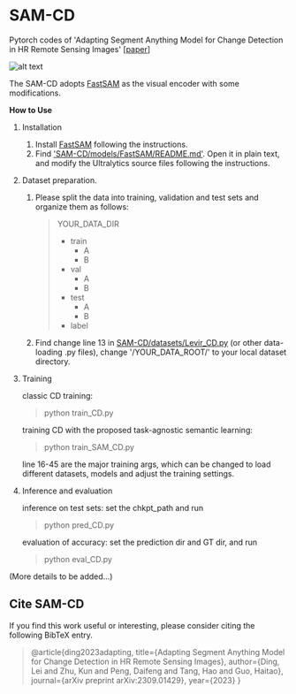 # SAM-CD
Pytorch codes of 'Adapting Segment Anything Model for Change Detection in HR Remote Sensing Images' [[paper](http://arxiv.org/abs/2309.01429)]

![alt text](https://github.com/ggsDing/SAM-CD/blob/main/flowchart.png)

The SAM-CD adopts [FastSAM](https://github.com/CASIA-IVA-Lab/FastSAM) as the visual encoder with some modifications.


**How to Use**
1. Installation
   1) Install [FastSAM](https://github.com/CASIA-IVA-Lab/FastSAM) following the instructions.
   2) Find ['SAM-CD/models/FastSAM/README.md'](https://github.com/ggsDing/SAM-CD/blob/main/models/FastSAM/README.md). Open it in plain text, and modify the Ultralytics source files following the instructions.

2. Dataset preparation.
   1) Please split the data into training, validation and test sets and organize them as follows:
      >YOUR_DATA_DIR
      >  - train
      >    - A
      >    - B
      >  - val
      >    - A
      >    - B
      >  - test
      >    - A
      >    - B
      >  - label
   2) Find change line 13 in [SAM-CD/datasets/Levir_CD.py](https://github.com/ggsDing/SAM-CD/blob/main/datasets/Levir_CD.py) (or other data-loading .py files), change '/YOUR_DATA_ROOT/' to your local dataset directory.

3. Training
   
   classic CD training:
   > python train_CD.py
   
   training CD with the proposed task-agnostic semantic learning:
   
   >  python train_SAM_CD.py
   
   line 16-45 are the major training args, which can be changed to load different datasets, models and adjust the training settings.

5. Inference and evaluation
   
   inference on test sets: set the chkpt_path and run
   
   > python pred_CD.py
   
   evaluation of accuracy: set the prediction dir and GT dir, and run
   
   > python eval_CD.py
   
(More details to be added...)

## Cite SAM-CD

If you find this work useful or interesting, please consider citing the following BibTeX entry.

> @article{ding2023adapting,
> title={Adapting Segment Anything Model for Change Detection in HR Remote Sensing Images},
> author={Ding, Lei and Zhu, Kun and Peng, Daifeng and Tang, Hao and Guo, Haitao},
> journal={arXiv preprint arXiv:2309.01429},
> year={2023}
> }

